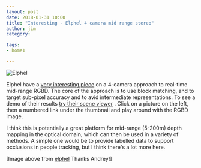 ```yaml
---
layout: post
date: 2018-01-31 10:00
title: "Interesting - Elphel 4 camera mid range stereo"
author: jim
category:

tags:
- home1

---
```


![Elphel](https://community.elphel.com/pictures/10393/xcam/mnc393xcam_1.jpeg)

 Elphel have a <a href="https://blog.elphel.com/2017/09/long-range-multi-view-stereo-camera-with-4-sensors/"> very interesting piece</a> on a 4-camera approach to real-time mid-range RGBD. The core of the approach is to use block matching, and to target sub-pixel accuracy and to avid intermediate representations. To see a demo of their results  <a href="https://community.elphel.com/3d+map/?lat=44.71551373&lng=-116.89453125&zoom=5&rating=5"> try their scene viewer</a> . Click on a picture on the left, then a numbered link under the thumbnail and play around with the RGBD image.

I think this is potentially a great platform for mid-range (5-200m) depth mapping in the optical domain, which can then be used in a variety of methods. A simple one would be to provide labelled data to support occlusions in people tracking, but I think there's a lot more here.

 [Image above from <a href="https://www.elphel.com"> elphel</a> Thanks Andrey!] 










